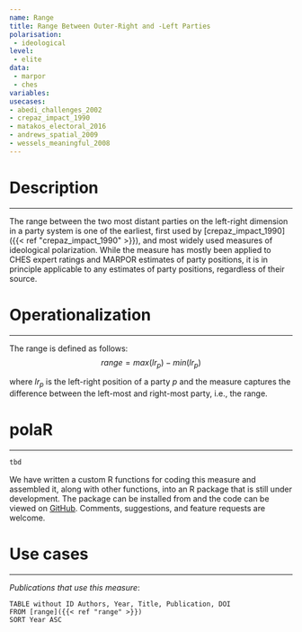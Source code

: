 ```yaml
---
name: Range
title: Range Between Outer-Right and -Left Parties
polarisation:
 - ideological
level: 
 - elite
data: 
 - marpor
 - ches
variables: 
usecases:
- abedi_challenges_2002
- crepaz_impact_1990
- matakos_electoral_2016
- andrews_spatial_2009
- wessels_meaningful_2008
---
```


# Description
---
The range between the two most distant parties on the left-right dimension in a party system is one of the earliest, first used by [crepaz_impact_1990]({{< ref "crepaz_impact_1990" >}}), and most widely used measures of ideological polarization. While the measure has mostly been applied to CHES expert ratings and MARPOR estimates of party positions, it is in principle applicable to any estimates of party positions, regardless of their source.
# Operationalization
---
The range is defined as follows:
$$range = max(lr_p)-min(lr_p)$$

where $lr_p$ is the left-right position of a party $p$ and the measure captures the difference between the left-most and right-most party, i.e., the range.
# polaR
---
```r
tbd
```
We have written a custom R functions for coding this measure and assembled it, along with other functions, into an R package that is still under development. The package can be installed from and the code can be viewed on [GitHub](https://github.com/felixgruenewald/polref). Comments, suggestions, and feature requests are welcome.
# Use cases
---

*Publications that use this measure*:

```dataview
TABLE without ID Authors, Year, Title, Publication, DOI
FROM [range]({{< ref "range" >}})
SORT Year ASC
```